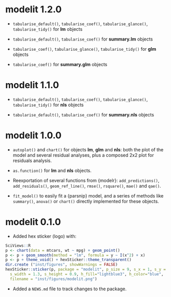 # modelit 1.2.0

-   `tabularise_default()`, `tabularise_coef()`, `tabularise_glance()`, `tabularise_tidy()` for **lm** objects

-   `tabularise_default()`, `tabularise_coef()` for **summary.lm** objects

-   `tabularise_coef()`, `tabularise_glance()`, `tabularise_tidy()` for **glm** objects

-   `tabularise_coef()` for **summary.glm** objects

# modelit 1.1.0

-   `tabularise_default()`, `tabularise_coef()`, `tabularise_glance()`, `tabularise_tidy()` for **nls** objects

-   `tabularise_default()`, `tabularise_coef()` for **summary.nls** objects

# modelit 1.0.0

-   `autoplot()` and `chart()` for objects **lm**, **glm** and **nls**: both the plot of the model and several residual analyses, plus a composed 2x2 plot for residuals analysis.

-   `as.function()` for **lm** and **nls** objects.

-   Reexportation of several functions from {modelr}: `add_predictions()`, `add_residuals()`, `geom_ref_line()`, `rmse()`, `rsquare()`, `mae()` and `qae()`.

-   `fit_model()` to easily fit a {parsnip} model, and a series of methods like `summary()`, `anova()` or `chart()` directly implemented for these objects.

# modelit 0.1.0

-   Added hex sticker (logo) with:

``` r
SciViews::R
p <- chart(data = mtcars, wt ~ mpg) + geom_point()
p <- p + geom_smooth(method = "lm", formula = y ~ I(x^2) + x)
p <- p + theme_void() + hexSticker::theme_transparent()
dir.create ("inst/figures", showWarnings = FALSE)
hexSticker::sticker(p, package = "modelit", p_size = 9, s_x = 1, s_y = .75,
  s_width = 1.3, s_height = 0.9, h_fill="lightblue3", h_color="blue",
  filename = "inst/figures/modelit.png")
```

-   Added a `NEWS.md` file to track changes to the package.
